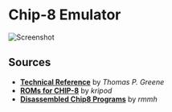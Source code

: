 # Chip-8 Emulator

![Screenshot](https://i.imgur.com/kPd7L9v.png)

## Sources
- [**Technical Reference**](http://devernay.free.fr/hacks/chip8/C8TECH10.HTM) by *Thomas P. Greene*
- [**ROMs for CHIP-8**](https://github.com/kripod/chip8-roms) by *kripod*
- [**Disassembled Chip8 Programs**](https://gist.github.com/rmmh/a1a493d4e3ba05afe24f) by *rmmh*
